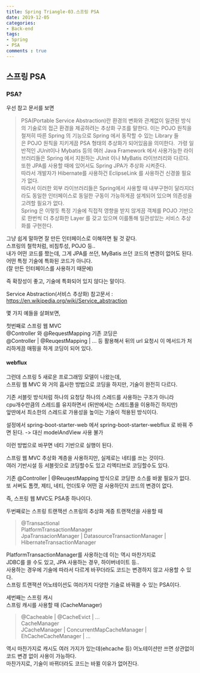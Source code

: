 ```yaml
---
title: Spring Triangle-03.스프링 PSA
date: 2019-12-05
categories:
- Back-end
tags:
- Spring
- PSA
comments : true
---
```



## 스프링 PSA
### PSA?
우선 참고 문서를 보면
>PSA(Portable Service Abstraction)란 환경의 변화와 관계없이 일관된 방식의 기술로의 접근 환경을 제공하려는 추상화 구조를 말한다. 
이는 POJO 원칙을 철저히 따른 Spring 의 기능으로 Spring 에서 동작할 수 있는 Library 들은 POJO 원칙을 지키게끔 PSA 형태의 추상화가 되어있음을 의미한다. 
가령 일반적인 JUnit이나 Mybatis 등의 여러 Java Framework 에서 사용가능한 라이브러리들은 Spring 에서 지원하는 JUnit 이나 MyBatis 라이브러리와 다르다. 또한 JPA를 사용할 때에 있어서도 Spring JPA가 추상화 시켜준다.      
따라서 개발자가 Hibernate를 사용하건 EclipseLink 를 사용하건 신경쓸 필요가 없다.       
따라서 이러한 외부 라이브러리들은 Spring에서 사용할 때 내부구현이 달라지더라도 동일한 인터페이스로 동일한 구동이 가능하게끔 설계되어 있으며 의존성을 고려할 필요가 없다.       
Spring 은 이렇듯 특정 기술에 직접적 영향을 받지 않게끔 객체를 POJO 기반으로 한번씩 더 추상화한 Layer 를 갖고 있으며 이를통해 일관성있는 서비스 추상화를 구현한다.      
  
그냥 쉽게 말하면 잘 만든 인터페이스로 이해하면 될 것 같다.       
스프링의 철학처럼, 비침투성, POJO 등..    
내가 어떤 코드를 짰는데, 그게 JPA를 쓰던, MyBatis 쓰던 코드의 변경이 없어도 된다. 어떤 특정 기술에 특화된 코드가 아니다.     
(잘 만든 인터페이스를 사용하기 때문에)     

즉 확장성이 좋고, 기술에 특화되어 있지 않다는 말이다.

Service Abstraction(서비스 추상화) 참고문서 : https://en.wikipedia.org/wiki/Service_abstraction                


몇 가지 예들을 살펴보면, 

첫번째로 스프링 웹 MVC            
@Controller 와 @RequestMapping
기존 코딩은       
@Controller | @ReuqestMapping | ... 등 활용해서 뒤의 url 요청시 이 메서드가 처리하게끔 매핑을 하게 코딩이 되어 있다.             
      
      
#### webflux
그런데 스프링 5 새로운 프로그래밍 모델이 나왔는데,    
스프링 웹 MVC 와 거의 흡사한 방법으로 코딩을 하지만, 기술이 완전히 다르다.         

기존 서블릿 방식처럼 하나의 요청당 하나의 스레드를 사용하는 구조가 아니라     
cpu개수만큼의 스레드를 유지하면서 (뒤딴에서는 스레드풀을 이용하긴 하지만)     
앞딴에서 최소한의 스레드로 가용성을 높이는 기술이 적용된 방식이다.    

설정에서
spring-boot-starter-web
에서
spring-boot-starter-webflux
로 바꿔 주면 된다.
-> 대신 modelAndView 사용 불가        

이런 방법으로 바꾸면 네티 기반으로 실행이 된다.     

스프링 웹 MVC 추상화 계층을 사용하지만, 실제로는 네티를 쓰는 것이다.         
여러 기반시설 등 서블릿으로 코딩할수도 있고 리엑티브로 코딩할수도 있다.    

기존 @Controller | @ReuqestMapping 방식으로 코딩한 소스를 바꿀 필요가 없다.         
또 서버도 톰캣, 제티, 네티, 언더토우 어떤 걸 사용하던지 코드의 변경이 없다.           
  
즉, 스프링 웹 MVC도 PSA중 하나이다.     

두번째로는 스프링 트랜잭션
스프링의 추상화 계증 트랜잭션을 사용할 때     
>@Transactional               
PlatformTransactionManager            
JpaTransacionManager | DatasourceTransactionManager | HibernateTransactionManager                

PlatformTransactionManager를 사용하는데 이는 역시 마찬가지로     
JDBC를 쓸 수도 있고, JPA 사용하는 경우, 하이버네이트 등..          
사용하는 경우에 기술에 따라서 다르게 바꾸더라도 코드는 변경하지 않고 사용할 수 있다.         
스프링 트랜잭션 어노테이션도 여러가지 다양한 기술로 바꿔쓸 수 있는 PSA이다.           

세번째는 스프링 캐시      
스프링 캐시를 사용할 때 (CacheManager)    
>@Cacheable | @CacheEvict | ...   
CacheManager       
JCacheManager | ConcurrentMapCacheManager | EhCacheCacheManager | ...   

역시 마찬가지로 캐시도 여러 가지가 있는데(ehcache 등)
어노테이션만 쓰면 상관없이 코드 변경 없이 사용이 가능하다.     
마찬가지로, 기술이 바뀌더라도 코드는 바뀔 이유가 없어진다.            




